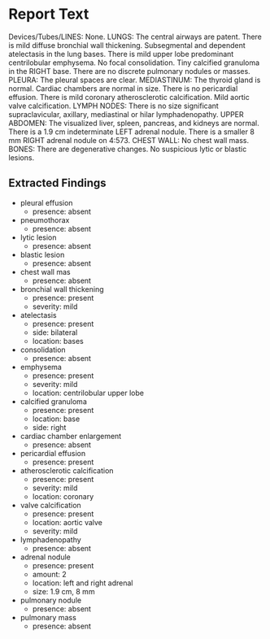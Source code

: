 # Report Text

Devices/Tubes/LINES: None.
LUNGS: The central airways are patent. There is mild diffuse bronchial wall thickening. Subsegmental and dependent atelectasis in the lung bases. There is mild upper lobe predominant centrilobular emphysema. No focal consolidation.
Tiny calcified granuloma in the RIGHT base. There are no discrete pulmonary nodules or masses.
PLEURA: The pleural spaces are clear.
MEDIASTINUM: The thyroid gland is normal. Cardiac chambers are normal in size. There is no pericardial effusion. There is mild coronary atherosclerotic calcification. Mild aortic valve calcification.
LYMPH NODES: There is no size significant supraclavicular, axillary, mediastinal or hilar lymphadenopathy.
UPPER ABDOMEN: The visualized liver, spleen, pancreas, and kidneys are normal. There is a 1.9 cm indeterminate LEFT adrenal nodule. There is a smaller 8 mm RIGHT adrenal nodule on 4:573.
CHEST WALL: No chest wall mass.
BONES: There are degenerative changes. No suspicious lytic or blastic lesions.

## Extracted Findings

- pleural effusion
  - presence: absent
- pneumothorax
  - presence: absent
- lytic lesion
  - presence: absent
- blastic lesion
  - presence: absent
- chest wall mas
  - presence: absent
- bronchial wall thickening
  - presence: present
  - severity: mild
- atelectasis
  - presence: present
  - side: bilateral
  - location: bases
- consolidation
  - presence: absent
- emphysema
  - presence: present
  - severity: mild
  - location: centrilobular upper lobe
- calcified granuloma
  - presence: present
  - location: base
  - side: right
- cardiac chamber enlargement
  - presence: absent
- pericardial effusion
  - presence: present
- atherosclerotic calcification
  - presence: present
  - severity: mild
  - location: coronary
- valve calcification
  - presence: present
  - location: aortic valve
  - severity: mild
- lymphadenopathy
  - presence: absent
- adrenal nodule
  - presence: present
  - amount: 2
  - location: left and right adrenal
  - size: 1.9 cm, 8 mm
- pulmonary nodule
  - presence: absent
- pulmonary mass
  - presence: absent
